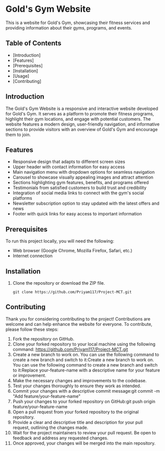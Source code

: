 # Gold's Gym Website

This is a website for Gold's Gym, showcasing their fitness services and providing information about their gyms, programs, and events.

## Table of Contents

- [Introduction]
- [Features]
- [Prerequisites]
- [Installation]
- [Usage]
- [Contributing]


## Introduction

The Gold's Gym Website is a responsive and interactive website developed for Gold's Gym. It serves as a platform to promote their fitness programs, highlight their gym locations, and engage with potential customers. The website features a modern design, user-friendly navigation, and informative sections to provide visitors with an overview of Gold's Gym and encourage them to join.

## Features

- Responsive design that adapts to different screen sizes
- Upper header with contact information for easy access
- Main navigation menu with dropdown options for seamless navigation
- Carousel to showcase visually appealing images and attract attention
- Sections highlighting gym features, benefits, and programs offered
- Testimonials from satisfied customers to build trust and credibility
- Integration of social media links to connect with the gym's social platforms
- Newsletter subscription option to stay updated with the latest offers and news
- Footer with quick links for easy access to important information

## Prerequisites

To run this project locally, you will need the following:

- Web browser (Google Chrome, Mozilla Firefox, Safari, etc.)
- Internet connection

## Installation

1. Clone the repository or download the ZIP file.
   ```shell
   git clone https://github.com/Priyam117/Project-MCT.git
   ```

## Contributing

Thank you for considering contributing to the project! Contributions are welcome and can help enhance the website for everyone. To contribute, please follow these steps:

1. Fork the repository on GitHub.
2. Clone your forked repository to your local machine using the following command:  https://github.com/Priyam117/Project-MCT.git
3. Create a new branch to work on. You can use the following command to create a new branch and switch to it:Create a new branch to work on. You can use the following command to create a new branch and switch to it:Replace your-feature-name with a descriptive name for your feature or improvement.
4. Make the necessary changes and improvements to the codebase.
5. Test your changes thoroughly to ensure they work as intended.
6. Commit your changes with a descriptive commit message:git commit -m "Add feature/your-feature-name"
7. Push your changes to your forked repository on GitHub:git push origin feature/your-feature-name
8. Open a pull request from your forked repository to the original repository.
9. Provide a clear and descriptive title and description for your pull request, outlining the changes made.
10. Wait for the project maintainers to review your pull request. Be open to feedback and address any requested changes.
11. Once approved, your changes will be merged into the main repository.



